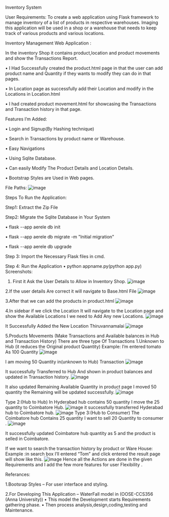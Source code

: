 Inventory System

User Requirements:
To create a web application using Flask framework to manage inventory of a list of products in respective warehouses. Imaging this application will be used in a shop or a warehouse that needs to keep track of various products and various locations.

Inventory Management Web Application :

In the inventory Shop it contains product,location and product movements and show the Transactions Report.

•	I Had Successfully created the product.html page in that the user can add product name and Quantity if they wants to modify they can do in that pages.

•	In Location page  as successfully add their Location and modify in the Locations in Location.html

•	I had created product movement.html for showcasing the Transactions and Transaction history in that page.

Features I’m Added:

•	Login and Signup(By Hashing technique)

•	Search in Transactions by product name or Warehouse.

•	Easy Navigations

•	Using Sqlite Database.

•	Can easily Modify The Product Details and Location Details.

•	Bootstrap Styles are Used in Web pages.

File Paths:
![image](https://github.com/user-attachments/assets/ef548ba1-70fe-4ce1-9b54-99bd0c4851a6)

Steps To Run the Application:

Step1: Extract the Zip File 

Step2: Migrate the Sqlite Database in Your System

•	flask --app aerele db init

•	flask --app aerele db migrate -m "Initial migration"

•	flask --app aerele db upgrade

Step 3: Import the Necessary Flask files in cmd.

Step 4: Run the Application 
•	python appname.py(python app.py)
Screenshots:
1.	First it Ask the User Details to Allow in Inventory Shop.
![image](https://github.com/user-attachments/assets/112bc648-5e5f-4f7f-bbd0-a95a61dd8909)

2.If the user details Are correct it will navigate to Base.html File
![image](https://github.com/user-attachments/assets/fb2419b0-76b6-4e61-b2df-4eb258e15b02)

3.After that we can add the products in product.html 
![image](https://github.com/user-attachments/assets/e0fc06cc-c5fd-489d-a9c9-5ad376dc08a8)

4.In sidebar if we click the Location It will navigate to the Location page and show the Available Locations I we need to Add Any new Locations.
![image](https://github.com/user-attachments/assets/3e36e5a0-1c94-46f1-af3d-a19b001dc918)

It Successfully Added the New Location Thiruvannamalai
![image](https://github.com/user-attachments/assets/4b2ff473-7865-4343-b235-b0322eea8e74)

5.Products Movements (Make Transactions and Available balances in Hub and Transaction History)
There are three type Of Transactions
1.Unknown to Hub (it reduces the Original product Quantity)
Example: I’m entered tomato As 100 Quantity
![image](https://github.com/user-attachments/assets/f4e8e52c-c2ba-47e4-84c9-a2671adea5bb)

I am moving 50 Quantity in(unknown to Hub) Transaction
![image](https://github.com/user-attachments/assets/daa4c3db-0ec5-4092-b43d-44ef87935107)

It successfully Transferred to Hub And shown in product balances and updated in Transaction history.
![image](https://github.com/user-attachments/assets/8f4bf776-2a7c-4211-8f75-157901c97f3a)

It also updated Remaining Available Quantity in product page I moved 50 quantity the Remaining will be updated successfully.
![image](https://github.com/user-attachments/assets/5548832d-654f-4eed-9524-1b63d66bd7cc)

 Type 2:(Hub to Hub)
In Hyderabad hub contains 50 quantity I move the 25 quantity to Coimbatore Hub.
![image](https://github.com/user-attachments/assets/c66f3179-676b-4647-a39c-7b9a58f88a23)
it successfully transferred Hyderabad hub to Coimbatore hub.
![image](https://github.com/user-attachments/assets/f54b79e8-37e2-4801-91ab-65e39a6ec348)
Type 3:(Hub to Consumer)
The Coimbatore hub Contains 25 quantity I want to sell 20 Quantity to consumer .
![image](https://github.com/user-attachments/assets/387a0cef-9206-4222-854e-f9d3ac9e82e5)

It successfully updated Coimbatore hub quantity as 5 and the product is selled in Coimbatore.

If we want to search the transaction history by product or Ware House:
Example :in search box I’ll entered “Tom” and click entered the result page will show like this.
![image](https://github.com/user-attachments/assets/5719ab40-91f2-444f-81b9-14be1e073565)
Hence all the Actions are done in the given Requirements and I add the few more features for user Flexibility .

Referances:

1.Bootsrap Styles – For user interface and styling.

2.For Developing This Application – WaterFall model in (OOSE-CCS356 (Anna University))
•	This model the Development starts Requirements gathering phase.
•	Then process analysis,design,coding,testing and Maintenance.

